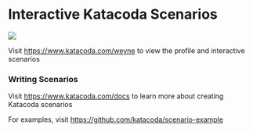 # Interactive Katacoda Scenarios

[![](http://shields.katacoda.com/katacoda/weyne/count.svg)](https://www.katacoda.com/weyne "Get your profile on Katacoda.com")

Visit https://www.katacoda.com/weyne to view the profile and interactive scenarios

### Writing Scenarios
Visit https://www.katacoda.com/docs to learn more about creating Katacoda scenarios

For examples, visit https://github.com/katacoda/scenario-example
